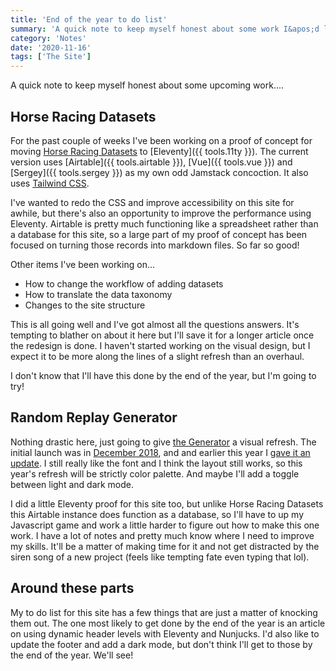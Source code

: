 ```yaml
---
title: 'End of the year to do list'
summary: 'A quick note to keep myself honest about some work I&apos;d like to get done by the end of the year.'
category: 'Notes'
date: '2020-11-16'
tags: ['The Site']
---
```


A quick note to keep myself honest about some upcoming work....

## Horse Racing Datasets
For the past couple of weeks I've been working on a proof of concept for moving [Horse Racing Datasets](http://horseracingdatasets.com) to [Eleventy]({{ tools.11ty }}). The current version uses [Airtable]({{ tools.airtable }}), [Vue]({{ tools.vue }}) and [Sergey]({{ tools.sergey }}) as my own odd Jamstack concoction. It also uses [Tailwind CSS](http://tailwindcss.com).

I've wanted to redo the CSS and improve accessibility on this site for awhile, but there's also an opportunity to improve the performance using Eleventy. Airtable is pretty much functioning like a spreadsheet rather than a database for this site, so a large part of my proof of concept has been focused on turning those records into markdown files. So far so good!

Other items I've been working on...
* How to change the workflow of adding datasets
* How to translate the data taxonomy
* Changes to the site structure

This is all going well and I've got almost all the questions answers. It's tempting to blather on about it here but I'll save it for a longer article once the redesign is done. I haven't started working on the visual design, but I expect it to be more along the lines of a slight refresh than an overhaul.

I don't know that I'll have this done by the end of the year, but I'm going to try!

## Random Replay Generator
Nothing drastic here, just going to give [the Generator](http://replaygenerator.com) a visual refresh. The initial launch was in [December 2018](https://twitter.com/superterrific/status/1075911544435810304), and and earlier this year I [gave it an update](https://twitter.com/superterrific/status/1223416466965508098). I still really like the font and I think the layout still works, so this year's refresh will be strictly color palette. And maybe I'll add a toggle between light and dark mode.

I did a little Eleventy proof for this site too, but unlike Horse Racing Datasets this Airtable instance does function as a database, so I'll have to up my Javascript game and work a little harder to figure out how to make this one work. I have a lot of notes and pretty much know where I need to improve my skills. It'll be a matter of making time for it and not get distracted by the siren song of a new project (feels like tempting fate even typing that lol).

## Around these parts
My to do list for this site has a few things that are just a matter of knocking them out. The one most likely to get done by the end of the year is an article on using dynamic header levels with Eleventy and Nunjucks. I'd also like to update the footer and add a dark mode, but don't think I'll get to those by the end of the year. We'll see!
